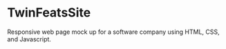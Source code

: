 # TwinFeatsSite
Responsive web page mock up for a software company using HTML, CSS, and Javascript.
